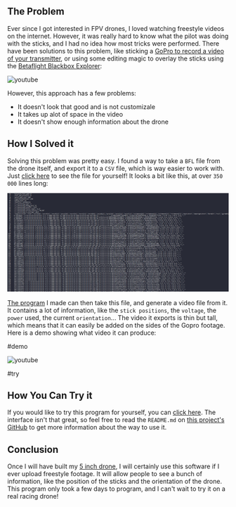 ## The Problem

Ever since I got interested in FPV drones, I loved watching freestyle videos on the internet. However, it was really hard to know what the pilot was doing with the sticks, and I had no idea how most tricks were performed. There have been solutions to this problem, like sticking a [GoPro to record a video of your transmitter](https://youtu.be/OFnPqIaliqg?t=57), or using some editing magic to overlay the sticks using the [Betaflight Blackbox Explorer](https://github.com/betaflight/blackbox-log-viewer/releases):

![youtube](t2FTDpKMfw8)

However, this approach has a few problems:

- It doesn't look that good and is not customizale
- It takes up alot of space in the video
- It doesn't show enough information about the drone

## How I Solved it

Solving this problem was pretty easy. I found a way to take a `BFL` file from the drone itself, and export it to a `CSV` file, which is way easier to work with. Just [click here](./Blackbox%20Video%20Exporter/2_ESC_SENSOR_RPM_100MB.BFL.csv) to see the file for yourself! It looks a bit like this, at over `350 000` lines long:

![screenshot of csv exported file](./screenshot.png)

[The program](https://github.com/Bricktech2000/Blackbox-Video-Exporter) I made can then take this file, and generate a video file from it. It contains a lot of information, like the `stick positions`, the `voltage`, the `power` used, the current `orientation`... The video it exports is thin but tall, which means that it can easily be added on the sides of the Gopro footage. Here is a demo showing what video it can produce:

#demo

![youtube](ZwEiSLSOzwo)

#try

## How You Can Try it

If you would like to try this program for yourself, you can [click here](./Blackbox%20Video%20Exporter/index.html). The interface isn't that great, so feel free to read the `README.md` on [this project's GitHub](https://github.com/Bricktech2000/Blackbox-Video-Exporter) to get more information about the way to use it.

## Conclusion

Once I will have built my [5 inch drone](../5-inch-Drone-Parts/), I will certainly use this software if I ever upload freestyle footage. It will allow people to see a bunch of information, like the position of the sticks and the orientation of the drone. This program only took a few days to program, and I can't wait to try it on a real racing drone!

